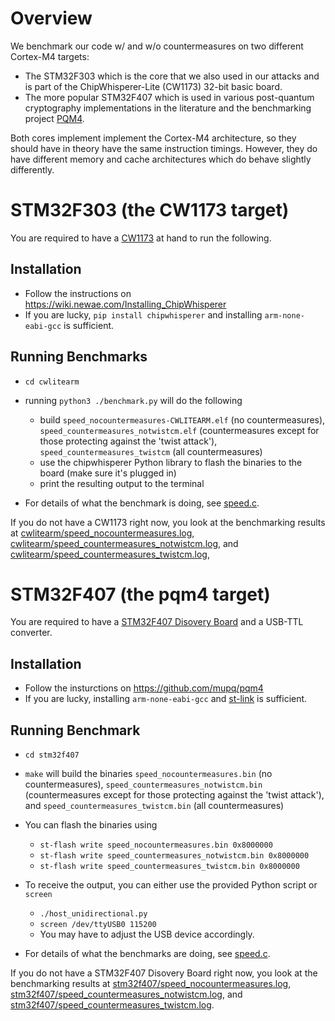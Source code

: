 # Overview

We benchmark our code w/ and w/o countermeasures on two different Cortex-M4 targets:
- The STM32F303 which is the core that we also used in our attacks and is part of the ChipWhisperer-Lite (CW1173) 32-bit basic
board.
- The more popular STM32F407 which is used in various post-quantum cryptography implementations in the literature and
the benchmarking project [PQM4](https://github.com/mupq/pqm4).

Both cores implement implement the Cortex-M4 architecture, so they should have in theory have the same instruction timings.
However, they do have different memory and cache architectures which do behave slightly differently.

# STM32F303 (the CW1173 target)
You are required to have a [CW1173](https://wiki.newae.com/CW1173_ChipWhisperer-Lite) at hand to run the following.

## Installation
- Follow the instructions on https://wiki.newae.com/Installing_ChipWhisperer
- If you are lucky, `pip install chipwhisperer` and installing `arm-none-eabi-gcc` is sufficient.

## Running Benchmarks
- `cd cwlitearm`
- running `python3 ./benchmark.py` will do the following
  - build `speed_nocountermeasures-CWLITEARM.elf` (no countermeasures), `speed_countermeasures_notwistcm.elf` (countermeasures except for those protecting against the 'twist attack'), `speed_countermeasures_twistcm` (all countermeasures)
  - use the chipwhisperer Python library to flash the binaries to the board (make sure it's plugged in)
  - print the resulting output to the terminal

 - For details of what the benchmark is doing, see [speed.c](./cwlitearm/speed.c).

 If you do not have a CW1173 right now, you look at the benchmarking results at
 [cwlitearm/speed_nocountermeasures.log](./cwlitearm/speed_nocountermeasures.log),
 [cwlitearm/speed_countermeasures_notwistcm.log](./cwlitearm/speed_countermeasures_notwistcm.log), and
 [cwlitearm/speed_countermeasures_twistcm.log](./cwlitearm/speed_countermeasures_twistcm.log),

# STM32F407 (the pqm4 target)
You are required to have a [STM32F407 Disovery Board](https://www.st.com/en/evaluation-tools/stm32f4discovery.html) and a USB-TTL converter.

## Installation
- Follow the insturctions on https://github.com/mupq/pqm4
- If you are lucky, installing `arm-none-eabi-gcc` and [st-link](https://github.com/stlink-org/stlink) is sufficient.

## Running Benchmark
- `cd stm32f407`
- `make` will build the binaries `speed_nocountermeasures.bin` (no countermeasures), `speed_countermeasures_notwistcm.bin` (countermeasures except for those protecting against the 'twist attack'), and `speed_countermeasures_twistcm.bin` (all countermeasures)
- You can flash the binaries using
   - `st-flash write speed_nocountermeasures.bin 0x8000000`
   - `st-flash write speed_countermeasures_notwistcm.bin 0x8000000`
   - `st-flash write speed_countermeasures_twistcm.bin 0x8000000`
 - To receive the output, you can either use the provided Python script or `screen`
   - `./host_unidirectional.py`
   - `screen /dev/ttyUSB0 115200`
   - You may have to adjust the USB device accordingly.

 - For details of what the benchmarks are doing, see [speed.c](./stm32407/speed.c).

If you do not have a STM32F407 Disovery Board right now, you look at the benchmarking results at
[stm32f407/speed_nocountermeasures.log](./stm32f407/speed_nocountermeasures.log),
[stm32f407/speed_countermeasures_notwistcm.log](./stm32f407/speed_countermeasures_notwistcm.log), and
[stm32f407/speed_countermeasures_twistcm.log](./stm32f407/speed_countermeasures_twistcm.log).
